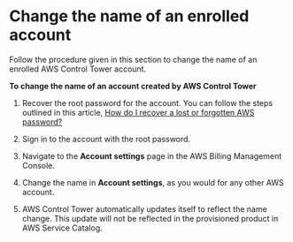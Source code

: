 # Change the name of an enrolled account<a name="change-account-name"></a>

Follow the procedure given in this section to change the name of an enrolled AWS Control Tower account\.

**To change the name of an account created by AWS Control Tower**

1. Recover the root password for the account\. You can follow the steps outlined in this article, [How do I recover a lost or forgotten AWS password?](http://aws.amazon.com/premiumsupport/knowledge-center/recover-aws-password/)

1. Sign in to the account with the root password\.

1. Navigate to the **Account settings** page in the AWS Billing Management Console\.

1. Change the name in **Account settings**, as you would for any other AWS account\.

1. AWS Control Tower automatically updates itself to reflect the name change\. This update will not be reflected in the provisioned product in AWS Service Catalog\.